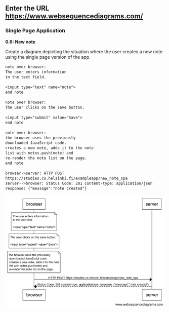 ## Enter the URL https://www.websequencediagrams.com/

### Single Page Application

**0.6: New note**

Create a diagram depicting the situation where the user creates a new note using the single page version of the app.

```
note over browser:
The user enters information
in the text field.

<input type="text" name="note">
end note

note over browser:
The user clicks on the save button.

<input type="submit" value="Save">
end note

note over browser:
the browser uses the previously
downloaded JavaScript code.
creates a new note, adds it to the note
list with notes.push(note) and
re-render the note list on the page.
end note

browser->server: HTTP POST https://studies.cs.helsinki.fi/exampleapp/new_note_spa
server-->browser: Status Code: 201 content-type: application/json response: {"message":"note created"}
```

![0.6: New note](https://github.com/corteshvictor/fullstackopen/blob/main/part0/06_spa_new_note.png)
